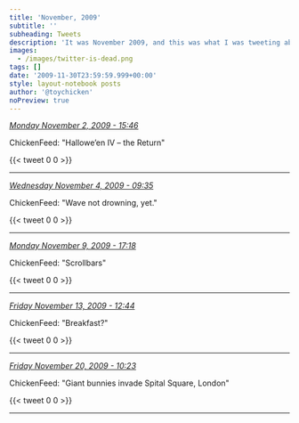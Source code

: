 ```yaml
---
title: 'November, 2009'
subtitle: ''
subheading: Tweets
description: 'It was November 2009, and this was what I was tweeting about...'
images:
  - /images/twitter-is-dead.png
tags: []
date: '2009-11-30T23:59:59.999+00:00'
style: layout-notebook posts
author: '@toychicken'
noPreview: true
---
```


<p><a id="5365713646" href="#5365713646"><em title="2009-11-02T15:46:25.000+00:00">Monday November 2, 2009 - 15:46</em></a></p>
      
ChickenFeed: "Hallowe&#8217;en IV &#8211; the Return" 

{{< tweet 0 0 >}}

---

<p><a id="5416487543" href="#5416487543"><em title="2009-11-04T09:35:53.000+00:00">Wednesday November 4, 2009 - 09:35</em></a></p>
      
ChickenFeed: "Wave not drowning, yet." 

{{< tweet 0 0 >}}

---

<p><a id="5563633933" href="#5563633933"><em title="2009-11-09T17:18:52.000+00:00">Monday November 9, 2009 - 17:18</em></a></p>
      
ChickenFeed: "Scrollbars" 

{{< tweet 0 0 >}}

---

<p><a id="5678411842" href="#5678411842"><em title="2009-11-13T12:44:30.000+00:00">Friday November 13, 2009 - 12:44</em></a></p>
      
ChickenFeed: "Breakfast?" 

{{< tweet 0 0 >}}

---

<p><a id="5885628062" href="#5885628062"><em title="2009-11-20T10:23:06.000+00:00">Friday November 20, 2009 - 10:23</em></a></p>
      
ChickenFeed: "Giant bunnies invade Spital Square, London" 

{{< tweet 0 0 >}}

---
